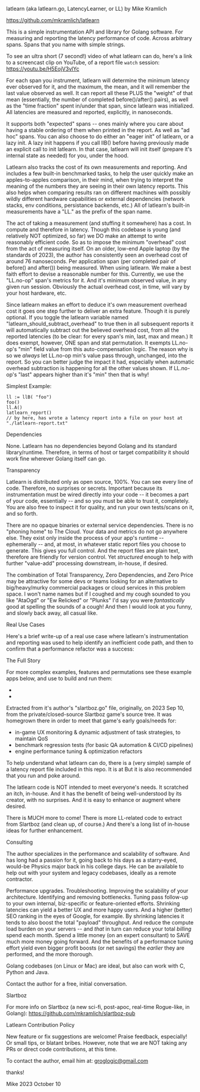 latlearn (aka latlearn.go, LatencyLearner, or LL)
    by Mike Kramlich

https://github.com/mkramlich/latlearn

This is a simple instrumentation API and library for Golang software. For measuring and reporting the latency performance of code. Across arbitrary spans. Spans that you name with simple strings.

To see an ultra short (7 second!) video of what latlearn can do, here's a link to a screencast clip on YouTube, of a report file `watch` session:
    https://youtu.be/H5EojV3vlYc

For each span you instrument, latlearn will determine the minimum latency ever observed for it, and the maximum, the mean, and it will remember the last value observed as well. It can report all these PLUS the "weight" of that mean (essentially, the number of completed before()/after() pairs), as well as the "time fraction" spent in/under that span, since latlearn was initialized. All latencies are measured and reported, explicitly, in nanoseconds.

It supports both "expected" spans -- ones mainly where you care about having a stable ordering of them when printed in the report. As well as "ad hoc" spans. You can also choose to do either an "eager init" of latlearn, or a lazy init. A lazy init happens if you call llB() before having previously made an explicit call to init latlearn. In that case, latlearn will init itself (prepare it's internal state as needed) for you, under the hood.

Latlearn also tracks the cost of its own measurements and reporting. And includes a few built-in benchmarked tasks, to help the user quickly make an apples-to-apples comparison, in their mind, when trying to interpret the meaning of the numbers they are seeing in their own latency reports. This also helps when comparing results ran on different machines with possibly wildly different hardware capabilities or external dependencies (network stacks, env conditions, persistance backends, etc.) All of latlearn's built-in measurements have a "LL." as the prefix of the span name.

The act of taking a measurement (and stuffing it somewhere) has a cost. In compute and therefore in latency. Though this codebase is young (and relatively NOT optimized, so far) we DO make an attempt to write reasonably efficient code. So as to impose the minimum "overhead" cost from the act of measuring itself. On an older, low-end Apple laptop (by the standards of 2023), the author has consistently seen an overhead cost of around 76 nanoseconds. Per application span (per completed pair of before() and after()) being measured. When using latlearn. We make a best faith effort to devise a reasonable number for this. Currently, we use the "LL.no-op" span's metrics for it. And it's minimum observed value, in any given run session. Obviously the actual overhead cost, in time, will vary by your host hardware, etc.

Since latlearn makes an effort to deduce it's own measurement overhead cost it goes one step further to deliver an extra feature. Though it is purely optional. If you toggle the latlearn variable named "latlearn_should_subtract_overhead" to true then in all subsequent reports it will automatically subtract out the believed overhead cost, from all the reported latencies (to be clear: for every span's min, last, max and mean.) It does exempt, however, ONE span and stat permutation. It exempts LL.no-op's "min" field value from this auto-compensation logic. The reason why is so we *always* let LL.no-op min's value pass through, unchanged, into the report. So you can better judge the impact it had, especially when automatic overhead subtraction is happening for all the other values shown. If LL.no-op's "last" appears higher than it's "min" then that is why!

Simplest Example:
```
ll := llB( "foo")
foo()
ll.A()
latlearn_report()
// by here, has wrote a latency report into a file on your host at "./latlearn-report.txt"
```

Dependencies

None. Latlearn has no dependencies beyond Golang and its standard library/runtime. Therefore, in terms of host or target compatibility it should work fine wherever Golang itself can go.

Transparency

Latlearn is distributed only as open source, 100%. You can see every line of code. Therefore, no surprises or secrets. Important because its instrumentation must be wired directly into your code -- it becomes a part of your code, essentially -- and so you must be able to trust it, completely. You are also free to inspect it for quality, and run your own tests/scans on it, and so forth.

There are no opaque binaries or external service dependencies. There is no "phoning home" to The Cloud. Your data and metrics do not go anywhere else. They exist only inside the process of your app's runtime -- ephemerally -- and, at most, in whatever static report files you choose to generate. This gives you full control. And the report files are plain text, therefore are friendly for version control. Yet *structured* enough to help with further "value-add" processing downstream, in-house, if desired.

The combination of Total Transparency, Zero Dependencies, and Zero Price may be attractive for some devs or teams looking for an alternative to big/heavy/murky commercial packages or cloud services in this problem space. I won't name names but if I coughed and my cough sounded to you like "AtaOgd" or "Ew Relicked" or "Plunks" I'd say you were *fantastically* good at spelling the sounds of a cough! And then I would look at you funny, and slowly back away, all casual like.

Real Use Cases

Here's a brief write-up of a real use case where latlearn's instrumentation and reporting  was used to help identify an inefficient code path, and then to confirm that a performance refactor was a success: [](./benefits-example.md)

The Full Story

For more complex examples, features and permutations see these example apps below, and use [](./buildrun.sh) to build and run them:

* [](./example-app1.go)
* [](./example-app2.go)

Extracted from it's author's "slartboz.go" file, originally, on 2023 Sep 10, from the private/closed-source Slartboz game's source tree. It was homegrown there in order to meet that game's early goals/needs for:

* in-game UX monitoring & dynamic adjustment of task strategies, to maintain QoS
* benchmark regression tests (for basic QA automation & CI/CD pipelines)
* engine performance tuning & optimization refactors

To help understand what latlearn can do, there is a (very simple) sample of a latency report file included in this repo. It is at [](./report-examples/latency-report.txt) But it is also recommended that you run [](./buildrun.sh) and poke around.

The latlearn code is NOT intended to meet everyone's needs. It scratched an itch, in-house. And it has the benefit of being well-understood by its creator, with no surprises. And it is easy to enhance or augment where desired.

There is MUCH more to come! There is more LL-related code to extract from Slartboz (and clean up, of course.) And there's a long list of in-house ideas for further enhancement.

Consulting

The author specializes in the performance and scalability of software. And has long had a passion for it, going back to his days as a starry-eyed, would-be Physics major back in his college days. He can be available to help out with your system and legacy codebases, ideally as a remote contractor.

Performance upgrades. Troubleshooting. Improving the scalability of your architecture. Identifying and removing bottlenecks. Tuning pass follow-up to your own internal, biz-specific or feature-oriented efforts. Shrinking latencies can yield a better UX and more happy users. And a higher (better) SEO ranking in the eyes of Google, for example. By shrinking latencies it tends to also boost the total "payload" throughput. And reduce the compute load burden on your servers -- and *that* in turn can reduce your total *billing* spend each month. Spend a little money (on an expert consultant) to SAVE much more money going forward. And the benefits of a performance tuning effort yield even bigger profit boosts (or net savings) the *earlier* they are performed, and the more thorough.

Golang codebases (on Linux or Mac) are ideal, but also can work with C, Python and Java.

Contact the author for a free, initial conversation.

Slartboz

For more info on Slartboz (a new sci-fi, post-apoc, real-time Rogue-like, in Golang):
    https://github.com/mkramlich/slartboz-pub

Latlearn Contribution Policy

New feature or fix suggestions are welcome! Praise feedback, especially! Or small tips, or blatant bribes. However, note that we are NOT taking any PRs or direct code contributions, at this time.

To contact the author, email him at:
    groglogic@gmail.com

thanks!

Mike
2023 October 10

